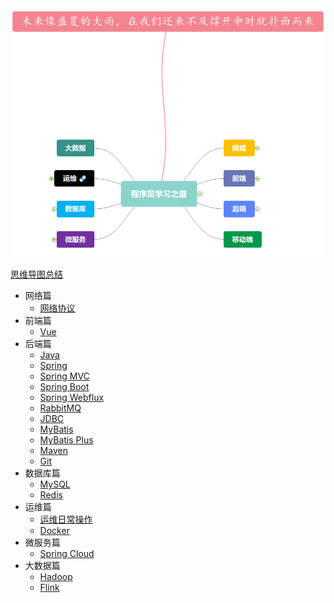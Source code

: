 <img src="README/image-20231029202411062.png" alt="image-20231029202411062" style="zoom: 67%;" />

[思维导图总结](R~U~N.emmx)

- 网络篇
  - [网络协议](Network/network-protocol.md)
- 前端篇
  - [Vue](Vue/vue.md)
- 后端篇
  - [Java](Java/java.md)
  - [Spring](Spring/spring.md)
  - [Spring MVC](Spring/Spring-mvc.md)
  - [Spring Boot](Spring/spring-boot.md)
  - [Spring Webflux](Spring/spring-webflux.md)
  - [RabbitMQ](MessageQueue/rabbitmq.md)
  - [JDBC](RelationalDatabase/jdbc.md)
  - [MyBatis](RelationalDatabase/mybatis.md)
  - [MyBatis Plus](RelationalDatabase/mybatis-plus.md)
  - [Maven](Tools/maven.md)
  - [Git](Tools/git.md)
- 数据库篇
  - [MySQL](RelationalDatabase/mysql.md)
  - [Redis](NoSQL/redis.md)
- 运维篇
  - [运维日常操作](Deploy/deploy.md)
  - [Docker](Tools/docker.md)
- 微服务篇
  - [Spring Cloud](Spring/spring-cloud.md)
- 大数据篇
  - [Hadoop](BigData/hadoop.md)
  - [Flink](BigData/flink.md)





